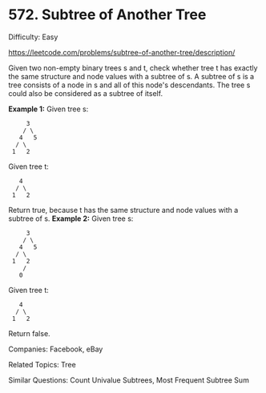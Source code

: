 # 572. Subtree of Another Tree

Difficulty: Easy

https://leetcode.com/problems/subtree-of-another-tree/description/

Given two non-empty binary trees s and t, check whether tree t has exactly the same structure and node values with a subtree of s. A subtree of s is a tree consists of a node in s and all of this node's descendants. The tree s could also be considered as a subtree of itself.

**Example 1:**
Given tree s:
```
     3
    / \
   4   5
  / \
 1   2
```
Given tree t:
```
   4 
  / \
 1   2
``` 
Return true, because t has the same structure and node values with a subtree of s.
**Example 2:**
Given tree s:
```
     3
    / \
   4   5
  / \
 1   2
    /
   0
```
Given tree t:
```
   4
  / \
 1   2
```
Return false.

Companies: Facebook, eBay

Related Topics: Tree

Similar Questions: Count Univalue Subtrees, Most Frequent Subtree Sum
